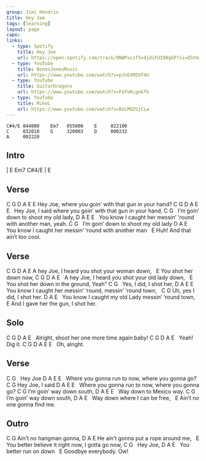 ```yaml
---
group: Jimi Hendrix
title: Hey Joe
tags: [learning]
layout: page
capo: 
links: 
  - type: Spotify
    title: Hey Joe
    url: https://open.spotify.com/track/0NWPxcsf5vdjdiFUI8NgkP?si=EhYmiuwhTEqgE6cyqfnpmg
  - type: YouTube
    title: BonesJonesMusic
    url: https://www.youtube.com/watch?v=pJnEXMZUf4U
  - type: YouTube
    title: GuitarDragons
    url: https://www.youtube.com/watch?v=FGfoKcgokfk
  - type: YouTube
    title: MikeL
    url: https://www.youtube.com/watch?v=8oLMO2UjCLw
---
```


```chordpro
C#4/E 044000    Em7   055000    E     022100
C     032010    G     320003    D     000232
A     002220
```

## Intro

| E Em7 C#4/E | E

## Verse

C   G   D          A               E            E
Hey Joe, where you goin’ with that gun in your hand?
C     G   D       A                         E                E
&nbsp; Hey Joe, I said where you goin’ with that gun in your hand,
C                   G
&nbsp; I’m goin’ down to shoot my old lady,
D            A                                      E       E
&nbsp; You know I caught her messin’ ‘round with another man,     yeah.
C                   G
&nbsp; I’m goin’ down to shoot my old lady
D            A                                     E
&nbsp; You know I caught her messin’ ‘round with another man
&nbsp;                   E
Huh! And that ain’t too cool.

## Verse

 C       G D A                        E
A hey Joe,   I heard you shot your woman down,
&nbsp;                     E
You shot her down now,
C        G D A                        E
&nbsp;  A hey Joe,   I heard you shot your old lady down,
&nbsp;                               E
You shot her down in the ground, Yeah”
C         G
&nbsp;  Yes, I did, I shot her,
D             A                          E                  E
&nbsp;  You know I caught her messin’ ‘round, messin’ ‘round town,
&nbsp;   C     G
Uh, yes I did, I shot her.
D             A                                 E
&nbsp;  You know I caught my old Lady messin’ ‘round town,
&nbsp;                  E
And I gave her the gun, I shot her.

## Solo

C G D A E
&nbsp;       Alright, shoot her one more time again baby!
C G D A E
&nbsp;        Yeah! Dig it.
C G D A E E
&nbsp;          Oh, alright.

## Verse

C    G
&nbsp;  Hey Joe
D A                E                               E
&nbsp;  Where you gonna run to now, where you gonna go?
C    G
 Hey Joe, I said
D A                E                               E
&nbsp;  Where you gonna run to now, where you gonna go?
C          G
 I’m goin’ way down south,
D A            E          E
&nbsp;  Way down to Mexico way.
C          G
 I’m goin’ way down south,
D A         E
&nbsp;  Way down where I can be free,
&nbsp;     E
Ain’t no one gonna find me.

## Outro

C         G
 Ain’t no hangman gonna,
D                     A           E
 He ain’t gonna put a rope around me,
&nbsp;                     E
You better believe it right now, I gotta go now,
C     G
&nbsp; Hey Joe,
D            A      E
&nbsp; You better run on down
&nbsp;                 E
Goodbye everybody. Ow!

